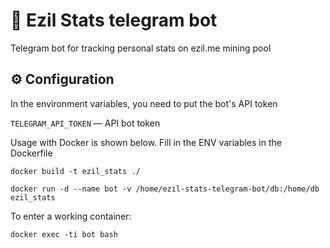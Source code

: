 # 🤖 Ezil Stats telegram bot

Telegram bot for tracking personal stats on ezil.me mining pool

## ⚙ Configuration

In the environment variables, you need to put the bot's API token

`TELEGRAM_API_TOKEN` — API bot token

Usage with Docker is shown below. Fill in the ENV variables in the Dockerfile

```
docker build -t ezil_stats ./

docker run -d --name bot -v /home/ezil-stats-telegram-bot/db:/home/db ezil_stats
```

To enter a working container:

```
docker exec -ti bot bash
```
